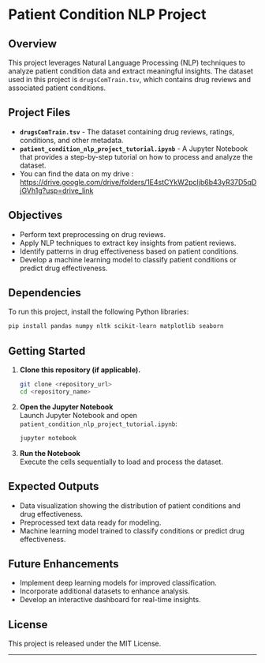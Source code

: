 # Patient Condition NLP Project

## Overview

This project leverages Natural Language Processing (NLP) techniques to analyze patient condition data and extract meaningful insights. The dataset used in this project is `drugsComTrain.tsv`, which contains drug reviews and associated patient conditions.

## Project Files

- **`drugsComTrain.tsv`** - The dataset containing drug reviews, ratings, conditions, and other metadata.
- **`patient_condition_nlp_project_tutorial.ipynb`** - A Jupyter Notebook that provides a step-by-step tutorial on how to process and analyze the dataset.
- You can find the data on my drive : https://drive.google.com/drive/folders/1E4stCYkW2pcIjb6b43yR37D5qDjGVh1g?usp=drive_link

## Objectives

- Perform text preprocessing on drug reviews.
- Apply NLP techniques to extract key insights from patient reviews.
- Identify patterns in drug effectiveness based on patient conditions.
- Develop a machine learning model to classify patient conditions or predict drug effectiveness.

## Dependencies

To run this project, install the following Python libraries:

```bash
pip install pandas numpy nltk scikit-learn matplotlib seaborn
```

## Getting Started

1. **Clone this repository (if applicable).**
   ```bash
   git clone <repository_url>
   cd <repository_name>
   ```
2. **Open the Jupyter Notebook**  
   Launch Jupyter Notebook and open `patient_condition_nlp_project_tutorial.ipynb`:
   ```bash
   jupyter notebook
   ```
3. **Run the Notebook**  
   Execute the cells sequentially to load and process the dataset.

## Expected Outputs

- Data visualization showing the distribution of patient conditions and drug effectiveness.
- Preprocessed text data ready for modeling.
- Machine learning model trained to classify conditions or predict drug effectiveness.

## Future Enhancements

- Implement deep learning models for improved classification.
- Incorporate additional datasets to enhance analysis.
- Develop an interactive dashboard for real-time insights.

## License

This project is released under the MIT License.

---
